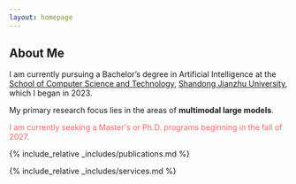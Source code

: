 ```yaml
---
layout: homepage
---
```


## About Me

I am currently pursuing a Bachelor’s degree in Artificial Intelligence at the [School of Computer Science and Technology](https://www.sdjzu.edu.cn/jsjkx/index.htm), [Shandong Jianzhu University](https://www.sdjzu.edu.cn/), which I began in 2023. 

My primary research focus lies in the areas of **multimodal large models**.

<span style="color:#FF6666">I am currently seeking a Master's or Ph.D. programs beginning in the fall of 2027.</span>


{% include_relative _includes/publications.md %}

{% include_relative _includes/services.md %}
